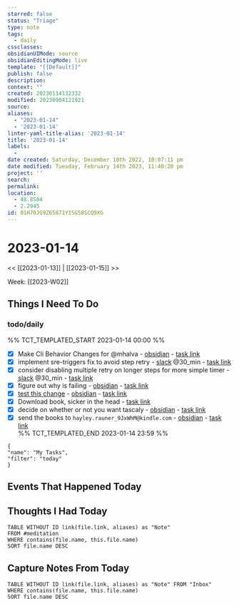 ```yaml
---
starred: false
status: "Triage"
type: note
tags:
  - daily
cssclasses: 
obsidianUIMode: source
obsidianEditingMode: live
template: "[[Default]]"
publish: false
description: 
context: ""
created: 20230114132332
modified: 20230904121921
source: 
aliases:
  - "2023-01-14"
  - '2023-01-14'
linter-yaml-title-alias: '2023-01-14'
title: '2023-01-14'
labels:
  - 
date created: Saturday, December 10th 2022, 10:07:11 pm
date modified: Tuesday, February 14th 2023, 11:40:20 pm
project: ''
search: 
permalink: 
location:
  - 48.8584
  - 2.2945
id: 01H70JG9Z65871Y1SG58SCQ9XG
---
```


# 2023-01-14

<< [[2023-01-13]] | [[2023-01-15]] >>

Week: [[2023-W02]]

## Things I Need To Do

### todo/daily

%% TCT_TEMPLATED_START 2023-01-14 00:00 %%

- [X] Make Cli Behavior Changes for @mhalva - [obsidian](obsidian://advanced-uri?vault=main&filepath=Inbox%2FProcessed%2F2023-01-13--09-51-11.md&block=cdac9) - [task link](https://todoist.com/app/task/6519460480)
- [X] implement sre-triggers fix to avoid step retry - [slack](https://medallia.slack.com/archives/C03HGB38AJK/p1671571900661459?thread_ts=1671047513.115029&cid=C03HGB38AJK) @30_min - [task link](https://todoist.com/app/task/6454338013)
- [X] consider disabling multiple retry on longer steps for more simple timer - [slack](https://medallia.slack.com/archives/C03HGB38AJK/p1671577868692579?thread_ts=1671047513.115029&cid=C03HGB38AJK) @30_min - [task link](https://todoist.com/app/task/6454515641)
- [X] figure out why is failing - [obsidian](obsidian://advanced-uri?vault=main_vault&filepath=Inbox%2FSmartphone%20Capture%2F2023-01-05--08-42-00%201.md&block=17243) - [task link](https://todoist.com/app/task/6502234091)
- [X] [test this change](https://github.medallia.com/medallia/provisioning-ng/commit/67aa873c51377529cf0838e4e1f4449e11673009) - [obsidian](obsidian://advanced-uri?vault=main_vault&filepath=Inbox%2FSmartphone%20Capture%2F2023-01-05--08-42-00%201.md&block=9cd11) - [task link](https://todoist.com/app/task/6505128238)
- [X] Download book, sicker in the head - [task link](https://todoist.com/app/task/6497889591)
- [X] decide on whether or not you want tascaly - [obsidian](obsidian://advanced-uri?vault=main&filepath=Inbox%2FProcessed%2F2022-12-30--15-14-01.md&block=8c402) - [task link](https://todoist.com/app/task/6512654803)
- [X] send the books to `hayley.rauner_9JxWhM@kindle.com` - [obsidian](obsidian://advanced-uri?vault=main&filepath=Inbox%2FProcessed%2F2023-01-02--08-53-44.md&block=68da8) - [task link](https://todoist.com/app/task/6513639554)  
%% TCT_TEMPLATED_END 2023-01-14 23:59 %%

```todoist
{
"name": "My Tasks",
"filter": "today"
}
```

## Events That Happened Today

## Thoughts I Had Today


```dataview
TABLE WITHOUT ID link(file.link, aliases) as "Note"
FROM #meditation
WHERE contains(file.name, this.file.name)
SORT file.name DESC
```
## Capture Notes From Today

```dataview
TABLE WITHOUT ID link(file.link, aliases) as "Note" FROM "Inbox"
WHERE contains(file.name, this.file.name)
SORT file.name DESC
```
